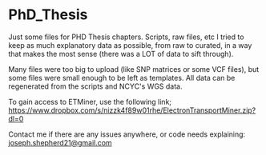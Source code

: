# PhD_Thesis
Just some files for PHD Thesis chapters. Scripts, raw files, etc
I tried to keep as much explanatory data as possible, from raw to curated, in a way that makes the most sense (there was a LOT of data to sift through).

Many files were too big to upload (like SNP matrices or some VCF files), but some files were small enough to be left as templates. 
All data can be regenerated from the scripts and NCYC's WGS data.

To gain access to ETMiner, use the following link; https://www.dropbox.com/s/nizzk4f89w01rhe/ElectronTransportMiner.zip?dl=0

Contact me if there are any issues anywhere, or code needs explaining: joseph.shepherd21@gmail.com
